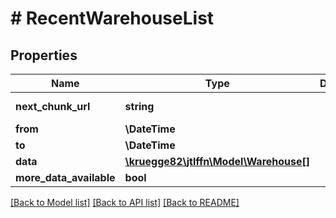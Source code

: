 # # RecentWarehouseList

## Properties

Name | Type | Description | Notes
------------ | ------------- | ------------- | -------------
**next_chunk_url** | **string** |  | [optional] [readonly]
**from** | **\DateTime** |  |
**to** | **\DateTime** |  |
**data** | [**\kruegge82\jtlffn\Model\Warehouse[]**](Warehouse.md) |  | [readonly]
**more_data_available** | **bool** |  | [readonly]

[[Back to Model list]](../../README.md#models) [[Back to API list]](../../README.md#endpoints) [[Back to README]](../../README.md)
